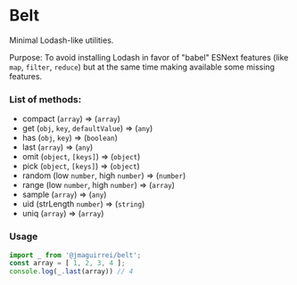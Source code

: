 # Belt

Minimal Lodash-like utilities.

Purpose: To avoid installing Lodash in favor of "babel" ESNext features (like `map`, `filter`, `reduce`) but at the same time making available some missing features.

### List of methods:
- compact (`array`) => (`array`)
- get (`obj`, `key`, `defaultValue`) => (`any`)
- has (`obj`, `key`) => (`boolean`)
- last (`array`) => (`any`)
- omit (`object`, `[keys]`) => (`object`)
- pick (`object`, `[keys]`) => (`object`)
- random (low `number`, high `number`) => (`number`)
- range (low `number`, high `number`) => (`array`)
- sample (`array`) => (`any`)
- uid (strLength `number`) => (`string`)
- uniq (`array`) => (`array`)

### Usage
```javascript
import _ from '@jmaguirrei/belt';
const array = [ 1, 2, 3, 4 ];
console.log(_.last(array)) // 4
```
